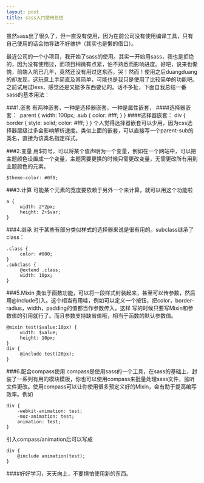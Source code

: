 ```yaml
---
layout: post
title: sass入门使用总结
---
```


虽然sass出了很久了，但一直没有使用，因为在前公司没有使用编译工具，只有自己使用的话会怕导致不好维护（其实也是懒的借口）。  

最近公司的一个小项目，我开始了sass的使用。其实一开始用sass，我也是拒绝的，因为没有使用过，而项目稍微有点紧，怕不熟悉而影响进度。好吧，说来也惭愧，前端入坑已几年，竟然还没有用过这东西，哭！然而！使用之后duangduang的却发现，这玩意上手简直及其简单，可能也是我只是使用了比较简单的功能吧。之前试用过less，感觉还是又挺多东西要记的。话不多扯，下面自我总结一番sass的基本用法：

###1.嵌套
有两种嵌套，一种是选择器嵌套，一种是属性嵌套，
####选择器嵌套：
    .parent {
        width: 100px;
        .sub {
            color: #fff;
        }
    }
####选择器嵌套：
    div {
        border {
            style: solid;
            color: #fff;
        }
    }
个人觉得选择器嵌套可以少用，因为css选择器层级过多会影响解析速度。类似上面的嵌套，可以直接写一个parent-sub的类名，直接为该类名指定样式。 
 
###2.变量
用$符号，可以将某个值声明为一个变量，例如在一个网站中，可以把主题颜色设置成一个变量，主题需要更换的时候只需更改变量，无需更改所有用到主题颜色的元素。
    
    $theme-color: #0f0;
    
###3.计算
可能某个元素的宽度要依赖于另外一个来计算，就可以用这个功能啦

    a {
         width: 2*2px;
         height: 2+$var;
    }
    
###4.继承
对于某些有部分类似样式的选择器来说是很有用的。subclass继承了class：

    .class {
         color: #000;
    }
    .subclass {
         @extend .class;
         width: 10px;
    }
    
###5.Mixin
类似于函数功能，可以将一段样式封装起来，甚至可以传参数，然后用@include引入。这个相当有用哇，例如可以定义一个按钮，把color，border-radius，width，padding的值都当作参数传入，这样 写的时候只要写Mixin和参数值的引用就行了。而且参数支持缺省值哦，相当于函数的默认参数值。

    @mixin test($value:10px) {
         width: $value;
         height: 10px;
    }
    div {
         @include test(20px);
    }

###6.配合compass使用
compass是使用sass的一个工具，在sass的基础上，封装了一系列有用的模块模板，你也可以使用compass来批量处理sass文件，监听文件更改。使用compass可以让你使用很多预定义好的Mixin，会有助于提高编写效率。例如

    div {
        -webkit-animation: test;
        -moz-animation: test;
        animation: test;
    }
    
引入compass/animation后可以写成
    
    div {
        @include animation(test);       
    }
    
    
####好好学习，天天向上，不要惧怕使用新的东西。
  
  